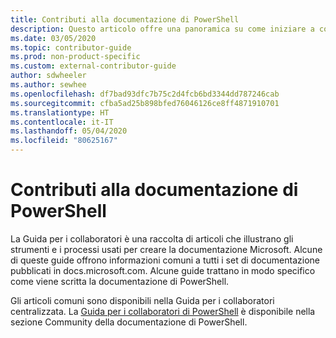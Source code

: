 ```yaml
---
title: Contributi alla documentazione di PowerShell
description: Questo articolo offre una panoramica su come iniziare a contribuire alla documentazione di PowerShell.
ms.date: 03/05/2020
ms.topic: contributor-guide
ms.prod: non-product-specific
ms.custom: external-contributor-guide
author: sdwheeler
ms.author: sewhee
ms.openlocfilehash: df7bad93dfc7b75c2d4fcb6bd3344dd787246cab
ms.sourcegitcommit: cfba5ad25b898bfed76046126ce8ff4871910701
ms.translationtype: HT
ms.contentlocale: it-IT
ms.lasthandoff: 05/04/2020
ms.locfileid: "80625167"
---
```

# <a name="contributing-to-powershell-documentation"></a>Contributi alla documentazione di PowerShell

La Guida per i collaboratori è una raccolta di articoli che illustrano gli strumenti e i processi usati per creare la documentazione Microsoft. Alcune di queste guide offrono informazioni comuni a tutti i set di documentazione pubblicati in docs.microsoft.com. Alcune guide trattano in modo specifico come viene scritta la documentazione di PowerShell.

Gli articoli comuni sono disponibili nella Guida per i collaboratori centralizzata. La [Guida per i collaboratori di PowerShell](/powershell/scripting/community/contributing/overview) è disponibile nella sezione Community della documentazione di PowerShell.
